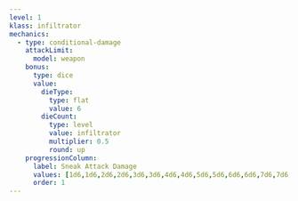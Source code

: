 ```yaml
---
level: 1
klass: infiltrator
mechanics:
  - type: conditional-damage
    attackLimit:
      model: weapon
    bonus:
      type: dice
      value:
        dieType:
          type: flat
          value: 6
        dieCount:
          type: level
          value: infiltrator
          multiplier: 0.5
          round: up
    progressionColumn:
      label: Sneak Attack Damage
      values: [1d6,1d6,2d6,2d6,3d6,3d6,4d6,4d6,5d6,5d6,6d6,6d6,7d6,7d6,8d6,8d6,9d6,9d6,10d6,10d6]
      order: 1
---
```

